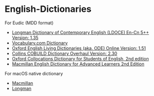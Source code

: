# English-Dictionaries

For Eudic (MDD format)
- [Longman Dictionary of Contemporary English (LDOCE) En-Cn 5++ Version: 1.35](https://github.com/Sorosliu1029/English-Dictionaries/releases/tag/LDOCE-v20180129)
- [Vocabulary.com Dictionary](https://github.com/Sorosliu1029/English-Dictionaries/releases/tag/Vocabulary.com-v20180417)
- [Oxford English Living Dictionaries (aka. ODE) Online Version: 1.51](https://github.com/Sorosliu1029/English-Dictionaries/releases/tag/OELD-v20180703)
- [Collins COBUILD Dictionary Overhaul Version: 2.30](https://github.com/Sorosliu1029/English-Dictionaries/releases/tag/Collins-v20180819)
- [Oxford Collocations Dictionary for Students of English, 2nd edition](https://github.com/Sorosliu1029/English-Dictionaries/releases/tag/OCDE-v20140905)
- [Macmillan English Dictionary for Advanced Learners 2nd Edition](https://github.com/Sorosliu1029/English-Dictionaries/releases/tag/Macmillan-v20111120)

For macOS native dictionary
- [Macmillan](https://github.com/Sorosliu1029/English-Dictionaries/releases/tag/macos-native-dictionary-macmillan2)
- [Longman](https://github.com/Sorosliu1029/English-Dictionaries/releases/tag/macos-native-dictionary-longman5)
